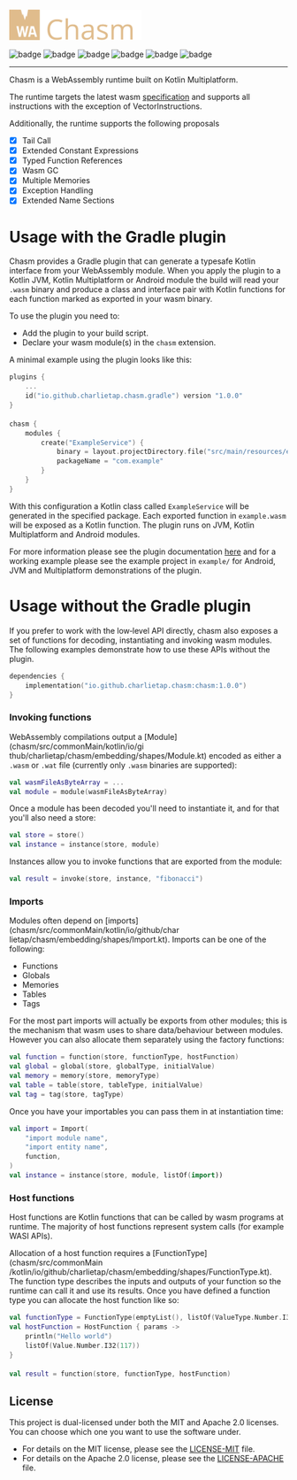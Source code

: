 <br>

<img src="chasm.svg" width="240" alt="chasm logo"/>


![badge][badge-android]
![badge][badge-jvm]
![badge][badge-ios]
![badge][badge-linux]
![badge][badge-mac]
![badge][badge-windows]

---

Chasm is a WebAssembly runtime built on Kotlin Multiplatform.

The runtime targets the latest wasm [specification](https://webassembly.github.io/spec/core/index.html) and supports all instructions with the exception of VectorInstructions.

Additionally, the runtime supports the following proposals

- [x] Tail Call
- [x] Extended Constant Expressions
- [x] Typed Function References
- [x] Wasm GC
- [x] Multiple Memories
- [x] Exception Handling
- [x] Extended Name Sections

# Usage with the Gradle plugin

Chasm provides a Gradle plugin that can generate a typesafe Kotlin
interface from your WebAssembly module. When you apply the plugin to a
Kotlin JVM, Kotlin Multiplatform or Android module the build will read
your `.wasm` binary and produce a class and interface pair with Kotlin functions
for each function marked as exported in your wasm binary.

To use the plugin you need to:

* Add the plugin to your build script.
* Declare your wasm module(s) in the `chasm` extension.

A minimal example using the plugin looks like this:

```kotlin
plugins {
    ...
    id("io.github.charlietap.chasm.gradle") version "1.0.0"
}

chasm {
    modules {
        create("ExampleService") {
            binary = layout.projectDirectory.file("src/main/resources/example.wasm")
            packageName = "com.example"
        }
    }
}
```

With this configuration a Kotlin class called `ExampleService` will be
generated in the specified package. Each exported function in
`example.wasm` will be exposed as a Kotlin function. The plugin runs on JVM,
Kotlin Multiplatform and Android modules.

For more information please see the plugin documentation [here](./docs/plugin.md) and for
a working example please see the example project in `example/` for Android, JVM and
Multiplatform demonstrations of the plugin.

# Usage without the Gradle plugin

If you prefer to work with the low‑level API directly, chasm also
exposes a set of functions for decoding, instantiating and invoking
wasm modules. The following examples demonstrate how to use these
APIs without the plugin.

```kotlin
dependencies {
    implementation("io.github.charlietap.chasm:chasm:1.0.0")
}
```

### Invoking functions

WebAssembly compilations output a [Module](chasm/src/commonMain/kotlin/io/gi
thub/charlietap/chasm/embedding/shapes/Module.kt) encoded as either a
`.wasm` or `.wat` file (currently only `.wasm` binaries are supported):

```kotlin
val wasmFileAsByteArray = ...
val module = module(wasmFileAsByteArray)
```

Once a module has been decoded you'll need to instantiate it, and for
that you'll also need a store:

```kotlin
val store = store()
val instance = instance(store, module)
```

Instances allow you to invoke functions that are exported from the
module:

```kotlin
val result = invoke(store, instance, "fibonacci")
```

### Imports

Modules often depend on [imports](chasm/src/commonMain/kotlin/io/github/char
lietap/chasm/embedding/shapes/Import.kt). Imports can be one of the
following:

- Functions
- Globals
- Memories
- Tables
- Tags

For the most part imports will actually be exports from other modules;
this is the mechanism that wasm uses to share data/behaviour between
modules. However you can also allocate them separately using the
factory functions:

```kotlin
val function = function(store, functionType, hostFunction)
val global = global(store, globalType, initialValue)
val memory = memory(store, memoryType)
val table = table(store, tableType, initialValue)
val tag = tag(store, tagType)
```

Once you have your importables you can pass them in at instantiation
time:

```kotlin
val import = Import(
    "import module name",
    "import entity name",
    function,
)
val instance = instance(store, module, listOf(import))
```

### Host functions

Host functions are Kotlin functions that can be called by wasm programs
at runtime. The majority of host functions represent system calls (for
example WASI APIs).

Allocation of a host function requires a [FunctionType](chasm/src/commonMain
/kotlin/io/github/charlietap/chasm/embedding/shapes/FunctionType.kt). The
function type describes the inputs and outputs of your function so the
runtime can call it and use its results. Once you have defined a
function type you can allocate the host function like so:

```kotlin
val functionType = FunctionType(emptyList(), listOf(ValueType.Number.I32))
val hostFunction = HostFunction { params ->
    println("Hello world")
    listOf(Value.Number.I32(117))
}

val result = function(store, functionType, hostFunction)
```

## License

This project is dual-licensed under both the MIT and Apache 2.0 licenses. You can choose which one you want to use the software under.

- For details on the MIT license, please see the [LICENSE-MIT](LICENSE-MIT) file.
- For details on the Apache 2.0 license, please see the [LICENSE-APACHE](LICENSE-APACHE) file.

[badge-android]: http://img.shields.io/badge/-android-7DBC39.svg?style=flat
[badge-jvm]: http://img.shields.io/badge/-jvm-9DA993.svg?style=flat
[badge-linux]: http://img.shields.io/badge/-linux-DBB98C.svg?style=flat
[badge-ios]: http://img.shields.io/badge/-ios-E3E8E9.svg?style=flat
[badge-mac]: http://img.shields.io/badge/-macos-AFA189.svg?style=flat
[badge-windows]: http://img.shields.io/badge/-windows-9C7350.svg?style=flat
